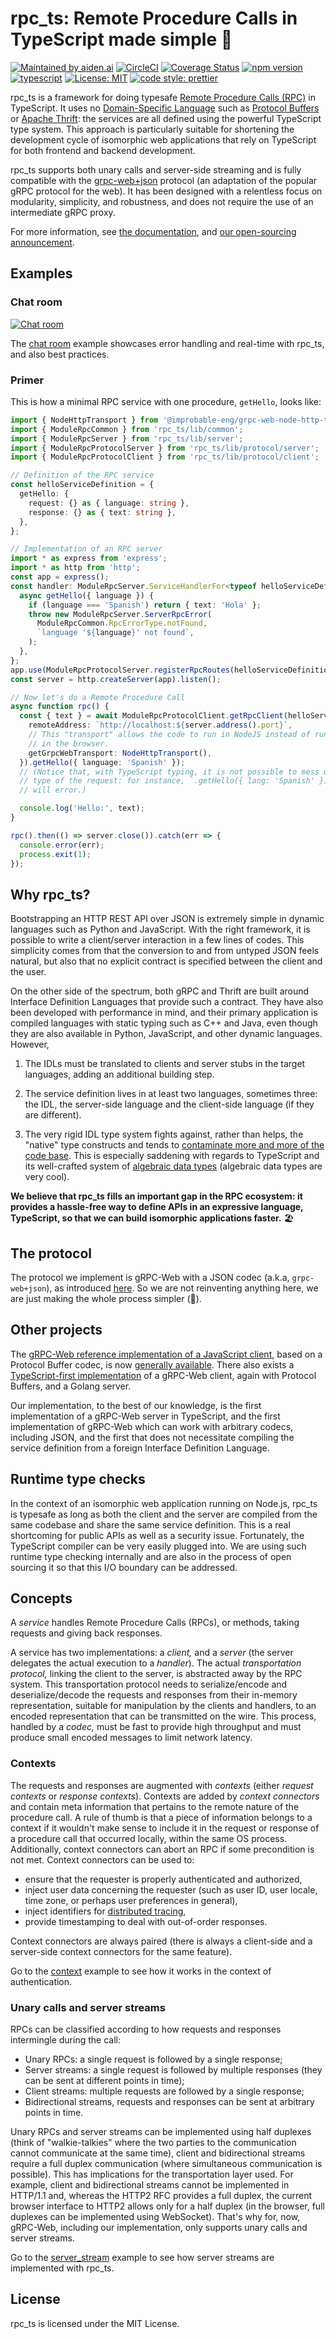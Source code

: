 # rpc_ts: Remote Procedure Calls in TypeScript made simple 🤞

[![Maintained by aiden.ai](https://img.shields.io/badge/maintained%20by-aiden.ai-blue.svg)](https://aiden.ai) [![CircleCI](https://circleci.com/gh/aiden/rpc_ts/tree/master.svg?style=svg)](https://circleci.com/gh/aiden/rpc_ts/tree/master) [![Coverage Status](https://coveralls.io/repos/github/aiden/rpc_ts/badge.svg?branch=master)](https://coveralls.io/github/aiden/rpc_ts?branch=master) [![npm version](https://badge.fury.io/js/rpc_ts.svg)](https://badge.fury.io/js/rpc_ts) [![typescript](./docs/typescript.svg)](https://aleen42.github.io/badges/src/typescript.svg) [![License: MIT](https://img.shields.io/badge/License-MIT-yellow.svg)](https://opensource.org/licenses/MIT) [![code style: prettier](https://img.shields.io/badge/code_style-prettier-ff69b4.svg)](https://github.com/prettier/prettier)

rpc_ts is a framework for doing typesafe [Remote Procedure Calls (RPC)](https://en.wikipedia.org/wiki/Remote_procedure_call) in TypeScript. It uses no [Domain-Specific Language](https://en.wikipedia.org/wiki/Domain-specific_language) such as [Protocol Buffers](https://developers.google.com/protocol-buffers/) or [Apache Thrift](https://thrift.apache.org/): the services are all defined using the powerful TypeScript type system. This approach is particularly suitable for shortening the development cycle of isomorphic web applications that rely on TypeScript for both frontend and backend development.

rpc_ts supports both unary calls and server-side streaming and is fully compatible with the [grpc-web+json](https://github.com/grpc/grpc-web) protocol (an adaptation of the popular gRPC protocol for the web). It has been designed with a relentless focus on modularity, simplicity, and robustness, and does not require the use of an intermediate gRPC proxy.

For more information, see [the documentation](https://aiden.github.io/rpc_ts), and [our open-sourcing announcement](https://medium.com/@aiden_ai/open-sourcing-rpc-ts-an-rpc-framework-for-typescript-255073f1fe9b).

## Examples

### Chat room

[![Chat room](docs/rpc_ts_chat_demo.gif)](https://github.com/aiden/rpc_ts_chat)

The [chat room](https://github.com/aiden/rpc_ts_chat) example showcases error handling and real-time with rpc_ts, and also best practices.

### Primer

This is how a minimal RPC service with one procedure, `getHello`, looks like:

```Typescript
import { NodeHttpTransport } from '@improbable-eng/grpc-web-node-http-transport';
import { ModuleRpcCommon } from 'rpc_ts/lib/common';
import { ModuleRpcServer } from 'rpc_ts/lib/server';
import { ModuleRpcProtocolServer } from 'rpc_ts/lib/protocol/server';
import { ModuleRpcProtocolClient } from 'rpc_ts/lib/protocol/client';

// Definition of the RPC service
const helloServiceDefinition = {
  getHello: {
    request: {} as { language: string },
    response: {} as { text: string },
  },
};

// Implementation of an RPC server
import * as express from 'express';
import * as http from 'http';
const app = express();
const handler: ModuleRpcServer.ServiceHandlerFor<typeof helloServiceDefinition> = {
  async getHello({ language }) {
    if (language === 'Spanish') return { text: 'Hola' };
    throw new ModuleRpcServer.ServerRpcError(
      ModuleRpcCommon.RpcErrorType.notFound,
      `language '${language}' not found`,
    );
  },
};
app.use(ModuleRpcProtocolServer.registerRpcRoutes(helloServiceDefinition, handler));
const server = http.createServer(app).listen();

// Now let's do a Remote Procedure Call
async function rpc() {
  const { text } = await ModuleRpcProtocolClient.getRpcClient(helloServiceDefinition, {
    remoteAddress: `http://localhost:${server.address().port}`,
    // This "transport" allows the code to run in NodeJS instead of running
    // in the browser.
    getGrpcWebTransport: NodeHttpTransport(),
  }).getHello({ language: 'Spanish' });
  // (Notice that, with TypeScript typing, it is not possible to mess up the
  // type of the request: for instance, `.getHello({ lang: 'Spanish' })`
  // will error.)

  console.log('Hello:', text);
}

rpc().then(() => server.close()).catch(err => {
  console.error(err);
  process.exit(1);
});
```

## Why rpc_ts?

Bootstrapping an HTTP REST API over JSON is extremely simple in dynamic languages such as Python and JavaScript. With the right framework, it is possible to write a client/server interaction in a few lines of codes. This simplicity comes from that the conversion to and from untyped JSON feels natural, but also that no explicit contract is specified between the client and the user.

On the other side of the spectrum, both gRPC and Thrift are built around Interface Definition Languages that provide such a contract. They have also been developed with performance in mind, and their primary application is compiled languages with static typing such as C++ and Java, even though they are also available in Python, JavaScript, and other dynamic languages. However,

1.  The IDLs must be translated to clients and server stubs in the target languages, adding an additional building step.

2.  The service definition lives in at least two languages, sometimes three: the IDL, the server-side language and the client-side language (if they are different).

3.  The very rigid IDL type system fights against, rather than helps, the "native" type constructs and tends to [contaminate more and more of the code base](http://reasonablypolymorphic.com/blog/protos-are-wrong/). This is especially saddening with regards to TypeScript and its well-crafted system of [algebraic data types](https://en.wikipedia.org/wiki/Algebraic_data_type) (algebraic data types are very cool).

**We believe that rpc_ts fills an important gap in the RPC ecosystem: it provides a hassle-free way to define APIs in an expressive language, TypeScript, so that we can build isomorphic applications faster.** 🏖

## The protocol

The protocol we implement is gRPC-Web with a JSON codec (a.k.a, `grpc-web+json`), as introduced [here](https://github.com/grpc/grpc/blob/master/doc/PROTOCOL-WEB.md). So we are not reinventing anything here, we are just making the whole process simpler (🤞).

## Other projects

The [gRPC-Web reference implementation of a JavaScript client](https://github.com/grpc/grpc-web), based on a Protocol Buffer codec, is now [generally available](https://www.cncf.io/blog/2018/10/24/grpc-web-is-going-ga/). There also exists a [TypeScript-first implementation](https://github.com/improbable-eng/grpc-web) of a gRPC-Web client, again with Protocol Buffers, and a Golang server.

Our implementation, to the best of our knowledge, is the first implementation of a gRPC-Web server in TypeScript, and the first implementation of gRPC-Web which can work with arbitrary codecs, including JSON, and the first that does not necessitate compiling the service definition from a foreign Interface Definition Language.

## Runtime type checks

In the context of an isomorphic web application running on Node.js, rpc_ts is typesafe as long as both the client and the server are compiled from the same codebase and share the same service definition. This is a real shortcoming for public APIs as well as a security issue. Fortunately, the TypeScript compiler can be very easily plugged into. We are using such runtime type checking internally and are also in the process of open sourcing it so that this I/O boundary can be addressed.

## Concepts

A _service_ handles Remote Procedure Calls (RPCs), or methods, taking requests and giving back responses.

A service has two implementations: a _client,_ and a _server_ (the server delegates the actual execution to a _handler_). The actual _transportation protocol,_ linking the client to the server, is abstracted away by the RPC system. This transportation protocol needs to serialize/encode and deserialize/decode the requests and responses from their in-memory representation, suitable for manipulation by the clients and handlers, to an encoded representation that can be transmitted on the wire. This process, handled by a _codec,_ must be fast to provide high throughput and must produce small encoded messages to limit network latency.

### Contexts

The requests and responses are augmented with _contexts_ (either _request contexts_ or _response contexts_). Contexts are added by _context connectors_ and contain meta information that pertains to the remote nature of the procedure call. A rule of thumb is that a piece of information belongs to a context if it wouldn't make sense to include it in the request or response of a procedure call that occurred locally, within the same OS process. Additionally, context connectors can abort an RPC if some precondition is not met. Context connectors can be used to:

- ensure that the requester is properly authenticated and authorized,
- inject user data concerning the requester (such as user ID, user locale, time zone, or perhaps user preferences in general),
- inject identifiers for [distributed tracing](http://opentracing.io/documentation/),
- provide timestamping to deal with out-of-order responses.

Context connectors are always paired (there is always a client-side and a server-side context connectors for the same feature).

Go to the [context](./src/examples/context) example to see how it works in the context of authentication.

### Unary calls and server streams

RPCs can be classified according to how requests and responses intermingle during the call:

- Unary RPCs: a single request is followed by a single response;
- Server streams: a single request is followed by multiple responses (they can be sent at different points in time);
- Client streams: multiple requests are followed by a single response;
- Bidirectional streams, requests and responses can be sent at arbitrary points in time.

Unary RPCs and server streams can be implemented using half duplexes (think of "walkie-talkies" where the two parties to the communication cannot communicate at the same time), client and bidirectional streams require a full duplex communication (where simultaneous communication is possible). This has implications for the transportation layer used. For example, client and bidirectional streams cannot be implemented in HTTP/1.1 and, whereas the HTTP2 RFC provides a full duplex, the current browser interface to HTTP2 allows only for a half duplex (in the browser, full duplexes can be implemented using WebSocket). That's why for, now, gRPC-Web, including our implementation, only supports unary calls and server streams.

Go to the [server_stream](./src/examples/server_stream) example to see how server streams are implemented with rpc_ts.

## License

rpc_ts is licensed under the MIT License.
